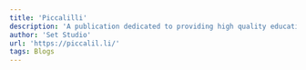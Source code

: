 ```yaml
---
title: 'Piccalilli'
description: 'A publication dedicated to providing high quality educational content to level up your front-end skills.'
author: 'Set Studio'
url: 'https://piccalil.li/'
tags: Blogs
---
```

